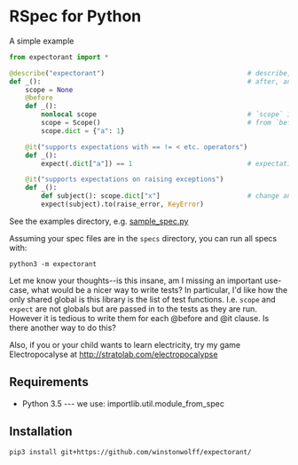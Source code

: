 RSpec for Python
================

A simple example

```python
from expectorant import *

@describe("expectorant")                                    # describe, context, before,
def _():                                                    # after, and it, just like RSpec
    scope = None
    @before
    def _():
        nonlocal scope                                      # `scope` is for holding values
        scope = Scope()                                     # from `before` to `it` clauses.
        scope.dict = {"a": 1}

    @it("supports expectations with == != < etc. operators")
    def _():
        expect(.dict["a"]) == 1                             # expectations are similar to RSpec

    @it("supports expectations on raising exceptions")
    def _():
        def subject(): scope.dict["x"]                      # change and raise_error matchers take functions
        expect(subject).to(raise_error, KeyError)
```
See the examples directory, e.g. [sample_spec.py](examples/sample_spec.py)

Assuming your spec files are in the `specs` directory, you can run all specs with:

```python3 -m expectorant```


Let me know your thoughts--is this insane, am I missing an important use-case,
what would be a nicer way to write tests?  In particular, I'd like how the only
shared global is this library is the list of test functions. I.e. `scope` and
`expect` are not globals but are passed in to the tests as they are run.
However it is tedious to write them for each @before and @it clause. Is there
another way to do this?

Also, if you or your child wants to learn electricity, try my game
Electropocalyse at http://stratolab.com/electropocalypse

Requirements
------------
* Python 3.5 --- we use: importlib.util.module_from_spec

Installation
------------

```
pip3 install git+https://github.com/winstonwolff/expectorant/
```

